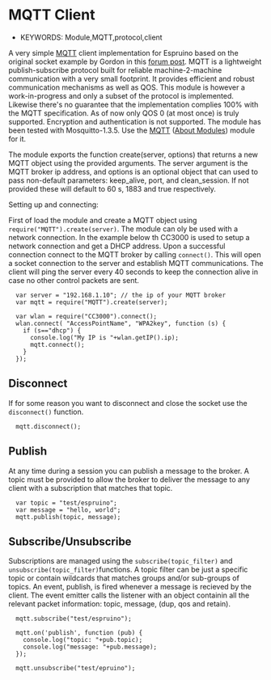 <!--- Copyright (c) 2014 Lars Toft Jacobsen (boxed.dk). See the file LICENSE for copying permission. -->
MQTT Client
=====================

* KEYWORDS: Module,MQTT,protocol,client

A very simple [MQTT](http://mqtt.org/) client implementation for Espruino based on the original socket example by Gordon in this [forum post](http://forum.espruino.com/conversations/258515/). MQTT is a lightweight publish-subscribe protocol built for reliable machine-2-machine communication with a very small footprint. It provides efficient and robust communication mechanisms as well as QOS. This module is however a work-in-progress and only a subset of the protocol is implemented. Likewise there's no guarantee that the implementation complies 100% with the MQTT specification. As of now only QOS 0 (at most once) is truly supported. Encryption and authentication is not supported. The module has been tested with Mosquitto-1.3.5. Use the [MQTT](/modules/MQTT.js) ([About Modules](/Modules)) module for it.

The module exports the function create(server, options) that returns a new MQTT object using the provided arguments. The server argument is the MQTT broker ip address, and options is an optional object that can used to pass non-default parameters: keep_alive, port, and clean_session. If not provided these will default to 60 s, 1883 and true respectively.

Setting up and connecting:

First of load the module and create a MQTT object using ```require("MQTT").create(server)```. The module can oly be used with a network connection. In the example below th CC3000 is used to setup a network connection and get a DHCP address. Upon a successful connection connect to the MQTT broker by calling ```connect()```. This will open a socket connection to the server and establish MQTT communications. The client will ping the server every 40 seconds to keep the connection alive in case no other control packets are sent.

```
  var server = "192.168.1.10"; // the ip of your MQTT broker
  var mqtt = require("MQTT").create(server);

  var wlan = require("CC3000").connect();
  wlan.connect( "AccessPointName", "WPA2key", function (s) { 
    if (s=="dhcp") {
      console.log("My IP is "+wlan.getIP().ip);
      mqtt.connect();
    }
  });
```

Disconnect
-----------

If for some reason you want to disconnect and close the socket use the ```disconnect()``` function.

```
  mqtt.disconnect();
```

Publish
-----------

At any time during a session you can publish a message to the broker. A topic must be provided to allow the broker to deliver the message to any client with a subscription that matches that topic.
```
  var topic = "test/espruino";
  var message = "hello, world";
  mqtt.publish(topic, message);
```

Subscribe/Unsubscribe
-----------

Subscriptions are managed using the ```subscribe(topic_filter)``` and ```unsubscribe(topic_filter)```functions. A topic filter can be just a specific topic or contain wildcards that matches groups and/or sub-groups of topics. An event, publish, is fired whenever a message is recieved by the client. The event emitter calls the listener with an object containin all the relevant packet information: topic, message, (dup, qos and retain).

```
  mqtt.subscribe("test/espruino");

  mqtt.on('publish', function (pub) {
    console.log("topic: "+pub.topic);
    console.log("message: "+pub.message);
  });

  mqtt.unsubscribe("test/epruino");
```

